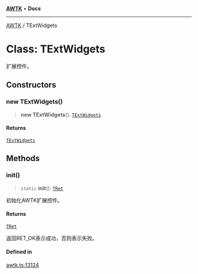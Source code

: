 [**AWTK**](../README.md) • **Docs**

***

[AWTK](../globals.md) / TExtWidgets

# Class: TExtWidgets

扩展控件。

## Constructors

### new TExtWidgets()

> **new TExtWidgets**(): [`TExtWidgets`](TExtWidgets.md)

#### Returns

[`TExtWidgets`](TExtWidgets.md)

## Methods

### init()

> `static` **init**(): [`TRet`](../enumerations/TRet.md)

初始化AWTK扩展控件。

#### Returns

[`TRet`](../enumerations/TRet.md)

返回RET_OK表示成功，否则表示失败。

#### Defined in

[awtk.ts:13124](https://github.com/zlgopen/awtk-binding/blob/f59cb588237dd9223284af0eed269ac285d66f8b/tools/code_gen/js/output/awtk.ts#L13124)
